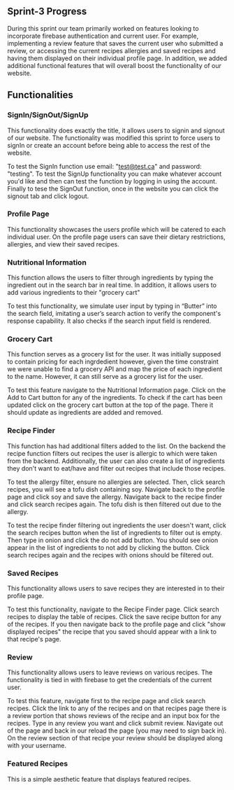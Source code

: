 ## Sprint-3 Progress

During this sprint our team primarily worked on features looking to incorporate firebase authentication and current user. For example, implementing a review feature that saves the current user who submitted a review, or accessing the current recipes allergies and saved recipes and having them displayed on their individual profile page. In addition, we added additional functional features that will overall boost the functionality of our website.

## Functionalities

### SignIn/SignOut/SignUp

This functionality does exactly the title, it allows users to signin and signout of our website. The functionality was modified this sprint to force users to signIn or create an account before being able to access the rest of the website.

To test the SignIn function use email: "test@test.ca" and password: "testing". To test the SignUp functionality you can make whatever account you'd like and then can test the function by logging in using the account. Finally to tese the SignOut function, once in the website you can click the signout tab and click logout.

### Profile Page

This functionality showcases the users profile which will be catered to each individual user. On the profile page users can save their dietary restrictions, allergies, and view their saved recipes.

### Nutritional Information

This function allows the users to filter through ingredients by typing the ingredient out in the search bar in real time. In addition, it allows users to add various ingredients to their "grocery cart"

To test this functionality, we simulate user input by typing in “Butter” into the search field, imitating a user’s search action to verify the component's response capability. It also checks if the search input field is rendered.

### Grocery Cart

This function serves as a grocery list for the user. It was initially supposed to contain pricing for each ingrdedient however, given the time constraint we were unable to find a grocery API and map the price of each ingredient to the name. However, it can still serve as a grocery list for the user.

To test this feature navigate to the Nutritional Information page. Click on the Add to Cart button for any of the ingredients. To check if the cart has been updated click on the grocery cart button at the top of the page. There it should update as ingredients are added and removed.

### Recipe Finder

This function has had additional filters added to the list. On the backend the recipe function filters out recipes the user is allergic to which were taken from the backend. Additionally, the user can also create a list of ingredients they don't want to eat/have and filter out recipes that include those recipes.

To test the allergy filter, ensure no allergies are selected. Then, click search recipes, you will see a tofu dish containing soy. Navigate back to the profile page and click soy and save the allergy. Navigate back to the recipe finder and click search recipes again. The tofu dish is then filtered out due to the allergy.

To test the recipe finder filtering out ingredients the user doesn't want, click the search recipes button when the list of ingredients to filter out is empty. Then type in onion and click the do not add button. You should see onion appear in the list of ingredients to not add by clicking the button. Click search recipes again and the recipes with onions should be filtered out.

### Saved Recipes

This functionality allows users to save recipes they are interested in to their profile page.

To test this functionality, navigate to the Recipe Finder page. Click search recipes to display the table of recipes. Click the save recipe button for any of the recipes. If you then navigate back to the profile page and click "show displayed recipes" the recipe that you saved should appear with a link to that recipe's page.

### Review

This functionality allows users to leave reviews on various recipes. The functionality is tied in with firebase to get the credentials of the current user.

To test this feature, navigate first to the recipe page and click search recipes. Click the link to any of the recipes and on that recipes page there is a review portion that shows reviews of the recipe and an input box for the recipes. Type in any review you want and click submit review. Navigate out of the page and back in our reload the page (you may need to sign back in). On the review section of that recipe your review should be displayed along with your username.

### Featured Recipes

This is a simple aesthetic feature that displays featured recipes.
